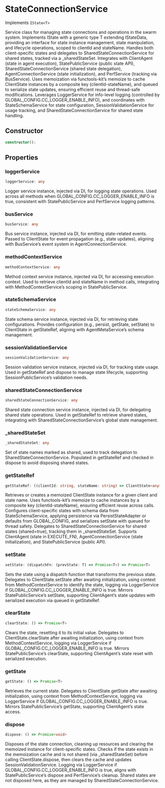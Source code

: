 # StateConnectionService

Implements `IState<T>`

Service class for managing state connections and operations in the swarm system.
Implements IState with a generic type T extending IStateData, providing an interface for state instance management, state manipulation, and lifecycle operations, scoped to clientId and stateName.
Handles both client-specific states and delegates to SharedStateConnectionService for shared states, tracked via a _sharedStateSet.
Integrates with ClientAgent (state in agent execution), StatePublicService (public state API), SharedStateConnectionService (shared state delegation), AgentConnectionService (state initialization), and PerfService (tracking via BusService).
Uses memoization via functools-kit’s memoize to cache ClientState instances by a composite key (clientId-stateName), and queued to serialize state updates, ensuring efficient reuse and thread-safe modifications.
Leverages LoggerService for info-level logging (controlled by GLOBAL_CONFIG.CC_LOGGER_ENABLE_INFO), and coordinates with StateSchemaService for state configuration, SessionValidationService for usage tracking, and SharedStateConnectionService for shared state handling.

## Constructor

```ts
constructor();
```

## Properties

### loggerService

```ts
loggerService: any
```

Logger service instance, injected via DI, for logging state operations.
Used across all methods when GLOBAL_CONFIG.CC_LOGGER_ENABLE_INFO is true, consistent with StatePublicService and PerfService logging patterns.

### busService

```ts
busService: any
```

Bus service instance, injected via DI, for emitting state-related events.
Passed to ClientState for event propagation (e.g., state updates), aligning with BusService’s event system in AgentConnectionService.

### methodContextService

```ts
methodContextService: any
```

Method context service instance, injected via DI, for accessing execution context.
Used to retrieve clientId and stateName in method calls, integrating with MethodContextService’s scoping in StatePublicService.

### stateSchemaService

```ts
stateSchemaService: any
```

State schema service instance, injected via DI, for retrieving state configurations.
Provides configuration (e.g., persist, getState, setState) to ClientState in getStateRef, aligning with AgentMetaService’s schema management.

### sessionValidationService

```ts
sessionValidationService: any
```

Session validation service instance, injected via DI, for tracking state usage.
Used in getStateRef and dispose to manage state lifecycle, supporting SessionPublicService’s validation needs.

### sharedStateConnectionService

```ts
sharedStateConnectionService: any
```

Shared state connection service instance, injected via DI, for delegating shared state operations.
Used in getStateRef to retrieve shared states, integrating with SharedStateConnectionService’s global state management.

### _sharedStateSet

```ts
_sharedStateSet: any
```

Set of state names marked as shared, used to track delegation to SharedStateConnectionService.
Populated in getStateRef and checked in dispose to avoid disposing shared states.

### getStateRef

```ts
getStateRef: ((clientId: string, stateName: string) => ClientState<any>) & IClearableMemoize<string> & IControlMemoize<string, ClientState<any>>
```

Retrieves or creates a memoized ClientState instance for a given client and state name.
Uses functools-kit’s memoize to cache instances by a composite key (clientId-stateName), ensuring efficient reuse across calls.
Configures client-specific states with schema data from StateSchemaService, applying persistence via PersistStateAdapter or defaults from GLOBAL_CONFIG, and serializes setState with queued for thread safety.
Delegates to SharedStateConnectionService for shared states (shared=true), tracking them in _sharedStateSet.
Supports ClientAgent (state in EXECUTE_FN), AgentConnectionService (state initialization), and StatePublicService (public API).

### setState

```ts
setState: (dispatchFn: (prevState: T) => Promise<T>) => Promise<T>
```

Sets the state using a dispatch function that transforms the previous state.
Delegates to ClientState.setState after awaiting initialization, using context from MethodContextService to identify the state, logging via LoggerService if GLOBAL_CONFIG.CC_LOGGER_ENABLE_INFO is true.
Mirrors StatePublicService’s setState, supporting ClientAgent’s state updates with serialized execution via queued in getStateRef.

### clearState

```ts
clearState: () => Promise<T>
```

Clears the state, resetting it to its initial value.
Delegates to ClientState.clearState after awaiting initialization, using context from MethodContextService, logging via LoggerService if GLOBAL_CONFIG.CC_LOGGER_ENABLE_INFO is true.
Mirrors StatePublicService’s clearState, supporting ClientAgent’s state reset with serialized execution.

### getState

```ts
getState: () => Promise<T>
```

Retrieves the current state.
Delegates to ClientState.getState after awaiting initialization, using context from MethodContextService, logging via LoggerService if GLOBAL_CONFIG.CC_LOGGER_ENABLE_INFO is true.
Mirrors StatePublicService’s getState, supporting ClientAgent’s state access.

### dispose

```ts
dispose: () => Promise<void>
```

Disposes of the state connection, cleaning up resources and clearing the memoized instance for client-specific states.
Checks if the state exists in the memoization cache and is not shared (via _sharedStateSet) before calling ClientState.dispose, then clears the cache and updates SessionValidationService.
Logging via LoggerService if GLOBAL_CONFIG.CC_LOGGER_ENABLE_INFO is true, aligns with StatePublicService’s dispose and PerfService’s cleanup.
Shared states are not disposed here, as they are managed by SharedStateConnectionService.
